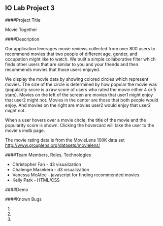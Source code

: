 ## IO Lab Project 3

####Project Title

Movie Together

####Description

Our application leverages movie reviews collected from over 800 users to recommend movies that two people of different age, gender, and occupation might like to watch. We built a simple collaborative filter which finds other users that are similar to you and your friends and then recommends movies that those users enjoyed.

We display the movie data by showing colored circles which represent movies. The size of the circle is determined by how popular the movie was (popularity score is a raw score of users who rated the movie either 4 or 5 stars). Movies on the left of the screen are movies that user1 might enjoy that user2 might not. Movies in the center are those that both people would enjoy. And movies on the right are movies user2 would enjoy that user2 might not.

When a user hovers over a movie circle, the title of the movie and the popularity score is shown. Clicking the hovercard will take the user to the movie's imdb page.

The movie rating data is from the MovieLens 100K data set http://www.grouplens.org/datasets/movielens/


####Team Members, Roles, Technologies

* Christopher Fan - d3 visualization
* Chalenge Masekera - d3 visualization
* Vanessa McAfee - javascript for finding recommended movies
* Kelly Park - HTML/CSS

####Demo


####Known Bugs

1.
2.
3.
